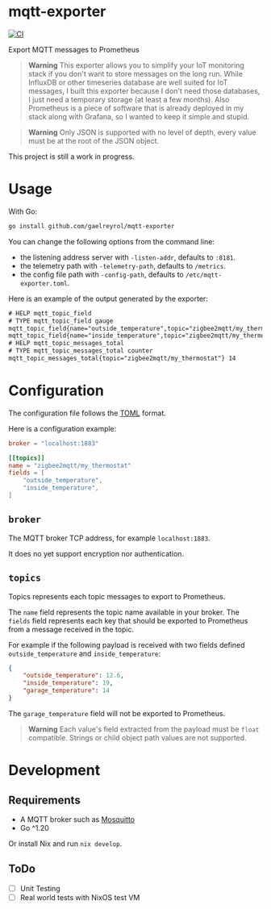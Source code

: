# mqtt-exporter

[![CI](https://github.com/gaelreyrol/mqtt-exporter/actions/workflows/ci.yml/badge.svg)](https://github.com/gaelreyrol/mqtt-exporter/actions/workflows/ci.yml)

Export MQTT messages to Prometheus

> **Warning**
> This exporter allows you to simplify your IoT monitoring stack if you don't want to store messages on the long run. While InfluxDB or other timeseries database are well suited for IoT messages, I built this exporter because I don't need those databases, I just need a temporary storage (at least a few months). Also Prometheus is a piece of software that is already deployed in my stack along with Grafana, so I wanted to keep it simple and stupid.

> **Warning**
> Only JSON is supported with no level of depth, every  value must be at the root of the JSON object.


This project is still a work in progress.

# Usage

With Go:

```bash
go install github.com/gaelreyrol/mqtt-exporter
```

You can change the following options from the command line:

- the listening address server with `-listen-addr`, defaults to `:8181`.
- the telemetry path with `-telemetry-path`, defaults to `/metrics`.
- the config file path with `-config-path`, defaults to `/etc/mqtt-exporter.toml`.

Here is an example of the output generated by the exporter:

```txt
# HELP mqtt_topic_field
# TYPE mqtt_topic_field gauge
mqtt_topic_field{name="outside_temperature",topic="zigbee2mqtt/my_thermostat"} 12.6
mqtt_topic_field{name="inside_temperature",topic="zigbee2mqtt/my_thermostat"} 19
# HELP mqtt_topic_messages_total
# TYPE mqtt_topic_messages_total counter
mqtt_topic_messages_total{topic="zigbee2mqtt/my_thermostat"} 14
```

# Configuration

The configuration file follows the [TOML](https://toml.io/en/) format.

Here is a configuration example:

```toml
broker = "localhost:1883"

[[topics]]
name = "zigbee2mqtt/my_thermostat"
fields = [
    "outside_temperature",
    "inside_temperature",
]
```

## `broker`

The MQTT broker TCP address, for example `localhost:1883`.

It does no yet support encryption nor authentication.

## `topics`

Topics represents each topic messages to export to Prometheus.

The `name` field represents the topic name available in your broker.
The `fields` field represents each key that should be exported to Prometheus from a message received in the topic.

For example if the following payload is received with two fields defined `outside_temperature` and `inside_temperature`:

```json
{
    "outside_temperature": 12.6,
    "inside_temperature": 19,
    "garage_temperature": 14
}
```

The `garage_temperature` field will not be exported to Prometheus.

> **Warning**
> Each value's field extracted from the payload must be `float` compatible.
> Strings or child object path values are not supported.

# Development

## Requirements

- A MQTT broker such as [Mosquitto](https://mosquitto.org/)
- Go ^1.20

Or install Nix and run `nix develop`.

## ToDo

- [ ] Unit Testing
- [ ] Real world tests with NixOS test VM
